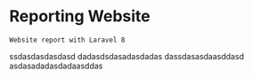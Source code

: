 # Reporting Website
```
Website report with Laravel 8
```
ssdasdasdasdasd
dadasdsdasadasdadas
dassdasasdaasddasd
asdasadadasdadaasddas
